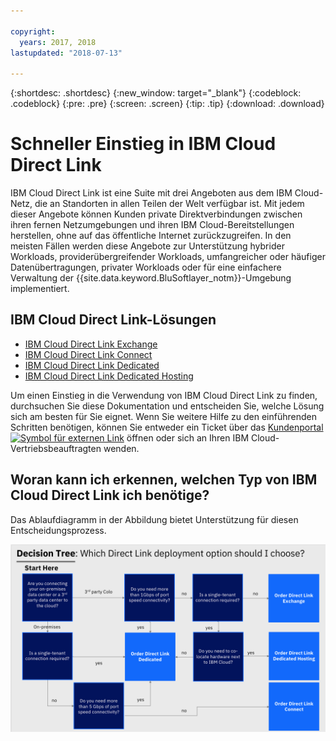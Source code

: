 ```yaml
---

copyright:
  years: 2017, 2018
lastupdated: "2018-07-13"

---
```


{:shortdesc: .shortdesc}
{:new_window: target="_blank"}
{:codeblock: .codeblock}
{:pre: .pre}
{:screen: .screen}
{:tip: .tip}
{:download: .download}

# Schneller Einstieg in IBM Cloud Direct Link

IBM Cloud Direct Link ist eine Suite mit drei Angeboten aus dem IBM Cloud-Netz, die an Standorten in allen Teilen der Welt verfügbar ist. Mit jedem dieser Angebote können Kunden private Direktverbindungen zwischen ihren fernen Netzumgebungen und ihren IBM Cloud-Bereitstellungen herstellen, ohne auf das öffentliche Internet zurückzugreifen. In den meisten Fällen werden diese Angebote zur Unterstützung hybrider Workloads, providerübergreifender Workloads, umfangreicher oder häufiger Datenübertragungen, privater Workloads oder für eine einfachere Verwaltung der {{site.data.keyword.BluSoftlayer_notm}}-Umgebung implementiert.

## IBM Cloud Direct Link-Lösungen

 * [IBM Cloud Direct Link Exchange](about.html#the-ibm-cloud-direct-link-exchange-solution)
 * [IBM Cloud Direct Link Connect](about.html#the-ibm-cloud-direct-link-connect-solution)
 * [IBM Cloud Direct Link Dedicated](about.html#the-ibm-cloud-direct-link-dedicated-solution)
 * [IBM Cloud Direct Link Dedicated Hosting](about.html#the-ibm-cloud-dedicated-hosting-solution)

Um einen Einstieg in die Verwendung von IBM Cloud Direct Link zu finden, durchsuchen Sie diese Dokumentation und entscheiden Sie, welche Lösung sich am besten für Sie eignet. Wenn Sie weitere Hilfe zu den einführenden Schritten benötigen, können Sie entweder ein Ticket über das [Kundenportal ![Symbol für externen Link](../../icons/launch-glyph.svg "Symbol für externen Link")](https://control.softlayer.com/) öffnen oder sich an Ihren IBM Cloud-Vertriebsbeauftragten wenden.


## Woran kann ich erkennen, welchen Typ von IBM Cloud Direct Link ich benötige?

Das Ablaufdiagramm in der Abbildung bietet Unterstützung für diesen Entscheidungsprozess.

![direct-link-decision-tree](/images/direct-link-decision-tree.png)
